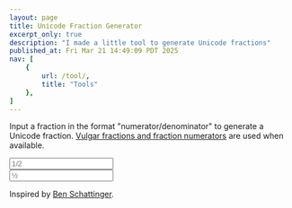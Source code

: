 ```yaml
---
layout: page
title: Unicode Fraction Generator
excerpt_only: true
description: "I made a little tool to generate Unicode fractions"
published_at: Fri Mar 21 14:49:09 PDT 2025
nav: [
    {
        url: /tool/,
        title: "Tools"
    },
]
---
```


Input a fraction in the format "numerator/denominator" to generate a Unicode fraction. [Vulgar fractions and fraction numerators](/symbols/#Fraction) are used when available.

<div class="card">
    <div class="card-body">
        <form>
            <div class="row">
                <div class="col">
                    <input type="text" id="fraction" name="text" placeholder="1/2" oninput="updateFract()" class="form-control" required />
                </div>
                <div id="result-container" class="form-group copyable col">
                    <input type="text" id="result" name="text" class="form-control" placeholder="½" readonly />
                </div>
            </div>
        </form>
    </div>
</div>

<script>
    function isInteger(num) { return parseInt(num) == num }
    function superscript(num) {
        const superscriptDigits = ['⁰', '¹', '²', '³', '⁴', '⁵', '⁶', '⁷', '⁸', '⁹'];
        return String(num).split('').map(digit => superscriptDigits[parseInt(digit)]).join('')
    }
    function subscript(num) {
        const subscriptDigits = ['₀', '₁', '₂', '₃', '₄', '₅', '₆', '₇', '₈', '₉'];
        return String(num).split('').map(digit => subscriptDigits[parseInt(digit)]).join('')
    }
    function updateFract() {
        const input = document.getElementById("fraction").value;
        const parts = input.split('/');

        const resultElement = document.getElementById('result');
        const copyButton = document.querySelector('.copyable button');

        var result;
        var copyable = false;

        if (!input) {
            // Empty case
            result = "";
        }
        else if (
            parts.length > 2 || parts.length <= 0 ||
            (parts.length >= 1 && !isInteger(parts[0]) && parts[0] != "") ||
            (parts.length >= 2 && !isInteger(parts[1]) && parts[1] != "")
        ) {
            // Error case
            result = "(invalid)";
        }
        else if (
            isInteger(parts[0]) &&
            (parts.length == 1 || parts[1] == "")
        ) {
            // Incomplete case (numerator only)
            const numerator = parts[0];
            if (numerator == 1 && parts.length == 2) {
                result = "⅟";
            } else {
                result = superscript(numerator);
                if (parts.length == 2) {
                    result = `${result}⁄`;
                }
            }
        }
        else {
            // Complete fraction
            const numerator = parts[0];
            const denominator = parts[1];

            if (numerator == 0 && denominator == 3) { result = "↉"; }
            else if (numerator == 1 && denominator == 2) { result = "½"; }
            else if (numerator == 1 && denominator == 3) { result = "⅓"; }
            else if (numerator == 2 && denominator == 3) { result = "⅔"; }
            else if (numerator == 1 && denominator == 4) { result = "¼"; }
            else if (numerator == 3 && denominator == 4) { result = "¾"; }
            else if (numerator == 1 && denominator == 5) { result = "⅕"; }
            else if (numerator == 2 && denominator == 5) { result = "⅖"; }
            else if (numerator == 3 && denominator == 5) { result = "⅗"; }
            else if (numerator == 4 && denominator == 5) { result = "⅘"; }
            else if (numerator == 1 && denominator == 6) { result = "⅙"; }
            else if (numerator == 5 && denominator == 6) { result = "⅚"; }
            else if (numerator == 1 && denominator == 7) { result = "⅐"; }
            else if (numerator == 1 && denominator == 8) { result = "⅛"; }
            else if (numerator == 3 && denominator == 8) { result = "⅜"; }
            else if (numerator == 5 && denominator == 8) { result = "⅝"; }
            else if (numerator == 7 && denominator == 8) { result = "⅞"; }
            else if (numerator == 1 && denominator == 9) { result = "⅑"; }
            else if (numerator == 1 && denominator == 10) { result = "⅒"; }
            else {
                if (numerator == 1) { result = "⅟"; }
                else { result = `${superscript(numerator)}⁄`; }
                result = `${result}${subscript(denominator)}`;
            }
            copyable = true;
        }

        resultElement.value = result;
        resultElement.textContent = result;
        if (copyButton) {
            copyButton.disabled = !copyable;
        }
    }

    document.addEventListener("DOMContentLoaded", function() {
        updateFract();
        document.getElementById("fraction").focus();
    });
</script>

Inspired by [Ben Schattinger](https://lights0123.com/fractions/).
